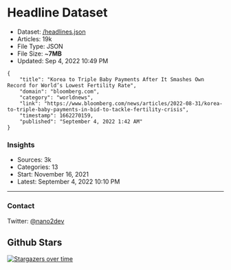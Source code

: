 # Headline Dataset

- Dataset: [/headlines.json](https://raw.githubusercontent.com/fwd/news/master/headlines.json) 
- Articles: 19k
- File Type: JSON
- File Size: ~**7MB**
- Updated: Sep 4, 2022 10:49 PM

```
{
    "title": "Korea to Triple Baby Payments After It Smashes Own Record for World’s Lowest Fertility Rate",
    "domain": "bloomberg.com",
    "category": "worldnews",
    "link": "https://www.bloomberg.com/news/articles/2022-08-31/korea-to-triple-baby-payments-in-bid-to-tackle-fertility-crisis",
    "timestamp": 1662270159,
    "published": "September 4, 2022 1:42 AM"
}
```

### Insights

- Sources: 3k
- Categories: 13
- Start: November 16, 2021
- Latest: September 4, 2022 10:10 PM

---

### Contact 

Twitter: [@nano2dev](https://twitter.com/nano2dev)

## Github Stars

[![Stargazers over time](https://starchart.cc/fwd/news.svg)](https://starchart.cc/fwd/news)
